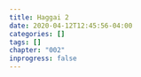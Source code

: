 ```yaml
---
title: Haggai 2
date: 2020-04-12T12:45:56-04:00
categories: []
tags: []
chapter: "002"
inprogress: false
---
```



